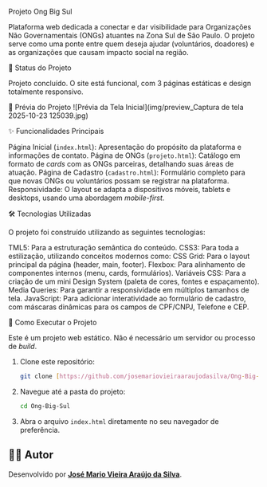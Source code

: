 Projeto Ong Big Sul

Plataforma web dedicada a conectar e dar visibilidade para Organizações Não Governamentais (ONGs) atuantes na Zona Sul de São Paulo. O projeto serve como uma ponte entre quem deseja ajudar (voluntários, doadores) e as organizações que causam impacto social na região.

🚀 Status do Projeto

Projeto concluído. O site está funcional, com 3 páginas estáticas e design totalmente responsivo.

📸 Prévia do Projeto
![Prévia da Tela Inicial](img/preview_Captura de tela 2025-10-23 125039.jpg)

✨ Funcionalidades Principais

Página Inicial (`index.html`): Apresentação do propósito da plataforma e informações de contato.
Página de ONGs (`projeto.html`): Catálogo em formato de *cards* com as ONGs parceiras, detalhando suas áreas de atuação.
Página de Cadastro (`cadastro.html`): Formulário completo para que novas ONGs ou voluntários possam se registrar na plataforma.
Responsividade: O layout se adapta a dispositivos móveis, tablets e desktops, usando uma abordagem *mobile-first*.

🛠️ Tecnologias Utilizadas

O projeto foi construído utilizando as seguintes tecnologias:

TML5: Para a estruturação semântica do conteúdo.
CSS3: Para toda a estilização, utilizando conceitos modernos como:
CSS Grid: Para o layout principal da página (header, main, footer).
Flexbox: Para alinhamento de componentes internos (menu, cards, formulários).
Variáveis CSS: Para a criação de um mini Design System (paleta de cores, fontes e espaçamento).
Media Queries: Para garantir a responsividade em múltiplos tamanhos de tela.
JavaScript: Para adicionar interatividade ao formulário de cadastro, com máscaras dinâmicas para os campos de CPF/CNPJ, Telefone e CEP.

🏃 Como Executar o Projeto

Este é um projeto web estático. Não é necessário um servidor ou processo de *build*.

1.  Clone este repositório:
    ```sh
    git clone [https://github.com/josemariovieiraaraujodasilva/Ong-Big-Sul.git](https://github.com/josemariovieiraaraujodasilva/Ong-Big-Sul.git)
    ```
2.  Navegue até a pasta do projeto:
    ```sh
    cd Ong-Big-Sul
    ```
3.  Abra o arquivo `index.html` diretamente no seu navegador de preferência.

## 👨‍💻 Autor

Desenvolvido por **[José Mario Vieira Araújo da Silva](https://github.com/josemariovieiraaraujodasilva)**.
